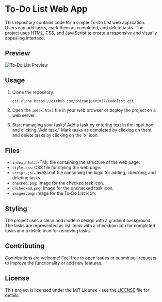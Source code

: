 # To-Do List Web App

This repository contains code for a simple To-Do List web application. Users can add tasks, mark them as completed, and delete tasks. The project uses HTML, CSS, and JavaScript to create a responsive and visually appealing interface.

## Preview

![To-Do List Preview](https://github.com/chiranjeevim27/todolist/assets/82929016/13b4ee36-70b2-47ca-bad0-5a85098e8419)

## Usage

1. Clone the repository:

   ```bash
   git clone https://github.com/chiranjeevim27/todolist.git
   ```

2. Open the `index.html` file in your web browser or deploy the project on a web server.

3. Start managing your tasks! Add a task by entering text in the input box and clicking "Add task." Mark tasks as completed by clicking on them, and delete tasks by clicking on the 'x' icon.

## Files

- `index.html`: HTML file containing the structure of the web page.
- `style.css`: CSS file for styling the web page.
- `script.js`: JavaScript file containing the logic for adding, checking, and deleting tasks.
- `checked.png`: Image for the checked task icon.
- `unchecked.png`: Image for the unchecked task icon.
- `imagee.png`: Image for the To-Do List icon.

## Styling

The project uses a clean and modern design with a gradient background. The tasks are represented as list items with a checkbox icon for completed tasks and a delete icon for removing tasks.

## Contributing

Contributions are welcome! Feel free to open issues or submit pull requests to improve the functionality or add new features.

## License

This project is licensed under the MIT License - see the [LICENSE](LICENSE) file for details.
